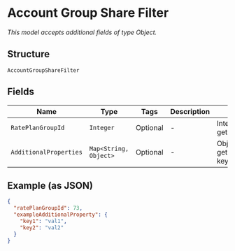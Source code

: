 
# Account Group Share Filter

*This model accepts additional fields of type Object.*

## Structure

`AccountGroupShareFilter`

## Fields

| Name | Type | Tags | Description | Getter | Setter |
|  --- | --- | --- | --- | --- | --- |
| `RatePlanGroupId` | `Integer` | Optional | - | Integer getRatePlanGroupId() | setRatePlanGroupId(Integer ratePlanGroupId) |
| `AdditionalProperties` | `Map<String, Object>` | Optional | - | Object getAdditionalProperty(String key) | additionalProperty(String key, Object value) |

## Example (as JSON)

```json
{
  "ratePlanGroupId": 73,
  "exampleAdditionalProperty": {
    "key1": "val1",
    "key2": "val2"
  }
}
```

